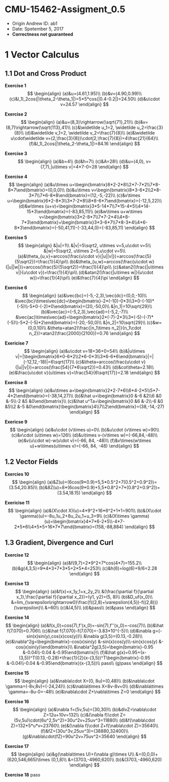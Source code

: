 # CMU-15462-Assigment_0.5
 - Origin Andrew ID: ab1
 - Date: Spetember 5, 2017
 - **Correctness not guaranteed**

# 1 Vector Calculus
## 1.1 Dot and Cross Product
**Exercise 1**
$$
\begin{align}
(a)&u=(4.61,1.95)\\
(b)&v=(4.90,0.99)\\
(c)&l_1l_2cos(|\theta_2-\theta_1|)=5*5*cos(|0.4-0.2|)=24.50\\
(d)&u\cdot v=24.57
\end{align}
$$

**Exercise 2**
$$
\begin{align}
(a)&u=(8,3)\rightarrow(\sqrt{71},21)\\
(b)&v=(8,7)\rightarrow(\sqrt{113},41)\\
(c)&\widetilde u_1=2, \widetilde u_2=\frac{3}{8}\\
(d)&\widetilde v_1=2, \widetilde v_2=\frac{7}{8}\\
(e)&\widetilde u\cdot\widetilde v=(2,\frac{3}{8})\cdot(2,\frac{7}{8})=4\frac{21}{64}\\
(f)&l_1l_2cos(|\theta_2-\theta_1|)=84.16
\end{align}
$$

**Exercise 3**
$$
\begin{align}
(a)&b=4\\
(b)&h=7\\
(c)&A=28\\
(d)&u=(4,0), v=(7,7),|u\times v|=4*7-0=28
\end{align}
$$

**Exercise 4**
$$
\begin{align}
(a)&u\times u=\begin{bmatrix}8*2-2*8\\2*7-7*2\\7*8-8*7\end{bmatrix}=(0,0,0)\\
(b)&u\times v=\begin{bmatrix}8*3-6*2\\2*8-3*7\\7*6-8*8\end{bmatrix}=(12,-5,-22)\\
(c)&v\times u=\begin{bmatrix}6*2-8*3\\3*7-2*8\\8*8-6*7\end{bmatrix}=(-12,5,22)\\
(d)&w\times (u+v)=\begin{bmatrix}3*5-14*7\\7*15-4*5\\4*14-15*3\end{bmatrix}=(-83,85,11)\\
(e)&w\times u+w\times v=\begin{bmatrix}3*2-8*7\\7*7-2*4\\4*8-7*3\end{bmatrix}+\begin{bmatrix}3*3-6*7\\7*8-3*4\\4*6-8*3\end{bmatrix}=(-50,41,11)-(-33,44,0)=(-83,85,11)
\end{align}
$$

**Exercise 5**
$$
\begin{align}
&|u|=1\\
&|v|=5\sqrt2, u\times v=5,u\cdot v=5\\
&|w|=5\sqrt2, u\times 2=5,u\cdot v=5\\
(a)&\theta_{u,v}=arccos(\frac{u\cdot v}{|u||v|})=arccos(\frac{5}{5\sqrt2})=\frac{1}{4}\pi\\
(b)&\theta_{u,w}=arccos(\frac{u\cdot w}{|u||w|})=arccos(\frac{5}{5\sqrt2})=\frac{1}{4}\pi\\
(c)&atan2(\frac{|u\times v|}{u\cdot v})=\frac{1}{4}\pi\\
(d)&atan2(\frac{|u\times w|}{u\cdot w})=\frac{1}{4}\pi\\
(e)&\frac{7}{4}\pi
\end{align}
$$

**Exercise 6**
$$
\begin{align}
(a)&\vec{bc}=(-5,-2,3),\vec{dc}=(0,0,-10)\\
&\vec{bc}\times\vec{dc}=\begin{bmatrix}-2*(-10)-0*3\\3*0-(-10)*(-5)\\-5*0-(-2)*0\end{bmatrix}=(20,-50,0)\\
&|n_1|=10\sqrt{29}\\
(b)&\vec{ac}=(-5,2,3),\vec{ad}=(-5,2,-7)\\
&\vec{ac}\times\vec{ad}=\begin{bmatrix}2*(-7)-2*3\\3*(-5)-(-7)*(-5)\\-5*2-(-5)*2\end{bmatrix}=(-20,-50,0)\\
&|n_2|=10\sqrt{29}\\
(c)&w=(0,0,10)\\
&\theta=atan2(\frac{|n_1\times n_2|}{n_1\cdot n_2})=atan2(\frac{2000}{2100})=0.76
\end{align}
$$

**Exericise 7**
$$
\begin{align}
(a)&u\cdot v=18+36+0=54\\
(b)&|u\times v|=|\begin{bmatrix}6*0-6*2\\2*6-0*3\\3*6-6*6\end{bmatrix}|=|(-12,12,-18)|=6\sqrt{17}\\
(c)&\theta=arccos(\frac{u\cdot v}{|u||v|})=arccos(\frac{54}{7*6\sqrt2})=0.43\\
(d)&cot\theta=2.18\\
(e)&\frac{u\cdot v}{u\times v}=\frac{54}{6\sqrt{17}}=2.18
\end{align}
$$

**Exercise 8**
$$
\begin{align}
(a)&u\times a=\begin{bmatrix}2*2-7*6\\6*4-2*5\\5*7-4*2\end{bmatrix}=(-38,14,27)\\
(b)&\hat u=\begin{bmatrix}0 &-6 &2\\6 &0 &-5\\-2 &5 &0\end{bmatrix}\\
(c)&\hat u^Ta=\begin{bmatrix}0 &6 &-2\\-6 &0 &5\\2 &-5 &0\end{bmatrix}\begin{bmatrix}4\\7\\2\end{bmatrix}=(38,-14,-27)
\end{align}
$$

**Exericse 9**
$$
\begin{align}
(a)&u\cdot (v\times u)=0\\
(b)&u\cdot (v\times w)=90\\
(c)&v\cdot (u\times w)=126\\
(d)&u\times v-(v\times w)=(-66,84,-48)\\
(e)&v(u\cdot w)-w(u\dot v)=(-66, 84, -48)\\
(f)&v\times(w\times u)+w\times(u\times v)=(-66, 84, -48)
\end{align}
$$

## 1.2 Vector Fields
**Exercies 10**
$$
\begin{align}
(a)&Z(u)=(6cos(9*0.9)+5,5*0.5^2+7(0.5^2+0.9^2))=(3.54,20.85)\\
(b)&8Z(u)=8*(6cos(9*0.9)+5,5*0.8^2+7*(0.8^2+0.9^2))=(3.54,18.15)
\end{align}
$$

**Exericise 11**
$$
\begin{align}
(a)&(X\cdot X)(u)=4*9^2+16*6^2+1*1=901\\
(b)&(X\cdot \gamma)(u)=-8u_1u_2+8u_2u_1+u_3=9\\
(c)&(X\times \gamma)(u)=\begin{bmatrix}4*7*6-2*5\\-4*7-2*5*6\\4*5*5+16*7*7\end{bmatrix}=(158,-88,884)
\end{align}
$$

## 1.3 Gradient, Divergence and Curl
**Exercise 12**
$$
\begin{align}
(a)&f(9,7)=2*9^2+7*cos(4*7)=155.2\\
(b)&g(4,3,5)=9*4*3+7*3*5+2*5*4=253\\
(c)&h(6)=log(6)+9/6=2.28
\end{align}
$$

**Exercise 13**
$$
\begin{align}
(a)&f(x)=x_1y_1+x_2y_2\\
&(\frac{\partial f}{\partial x_1},\frac{\partial f}{\partial x_2})=(y1, y2)=(5, 8)\\
(b)&D_uf(x_0)\\
&=lim_{\varepsilon\rightarrow0}\frac{f((2,8)+\varepsilon(4,5))-f((2,8))}{\varepsilon}\\
&=60\\
(c)&(4,5)\\
(d)&pass\\
(e)&pass
\end{align}
$$

**Exercise 14**
$$
\begin{align}
(a)&f(x_0)=cos(7),f'(x_0)=-sin(7),f''(x_0)=-cos(7)\\
(b)&\hat f(7.070)=0.706\\
(c)&\hat f(7.070)-f(7.070)=-3.83*10^{-5}\\
(d)&\nabla g=(-sin(x)sin(y),cos(x)cos(y))\\
&\nabla g(3,5)=(0.13,-0.28)\\
(e)&\nabla^2g=\begin{bmatrix}-cos(x)sin(y) &-sin(x)cos(y)\\-sin(x)cos(y) &-cos(x)sin(y)\end{bmatrix}\\
&\nabla^2g(3,5)=\begin{bmatrix}-0.95 &-0.04\\-0.04 &-0.95\end{bmatrix}\\
(f)&\hat g(x)=0.95+(x-(3,5))^T(0.13,-0.28)+\frac{1}{2}(x-(3,5))^T\begin{bmatrix}-0.95 &-0.04\\-0.04
&-0.95\end{bmatrix}(x-(3,5))\\
pass\\
(g)pass
\end{align}
$$

**Exercise 15**
$$
\begin{align}
(a)&\nabla\cdot X=(0, 8u)=(0,48)\\
(b)&\nabla\cdot \gamma=(-8v,8v)=(-24,24)\\
(c)&\nabla\times X=8v-8v=0\\
(d)&\nabla\times \gamma=-8u-0=-48\\
(e)&\nabla\cdot Z+\nabla\times Z=0
\end{align}
$$

**Exercise 16**
$$
\begin{align}
(a)&\nabla f=(5v,5u)=(30,30)\\
(b)&divZ=\nabla\cdot Z=12u+10v=132\\
(c)&(\nabla f)\cdot Z=(5v,5u)\cdot(6u^2,5v^2)=30u^2v+25uv^3=11880\\
(d)&f(\nabla\cdot Z)=132*5*u*v=23760\\
(e)&(\nabla f)\cdot Z+f(\nabla\cdot Z)=35640\\
(f)&fZ=(30u^3v,25uv^3)=(38880,32400)\\
(g)&\nabla\cdot(fZ)=90u^2v+75uv^2=35640
\end{align}
$$

**Exercise 17**
$$
\begin{align}
(a)&g(\nabla\times U)+(\nabla g)\times U\\
&=(0,0,0)+(620,546,665)\times (0,1,8)\\
&=(3703,-4960,620)\\
(b)&(3703,-4960,620)
\end{align}
$$

**Exercise 18**
pass
